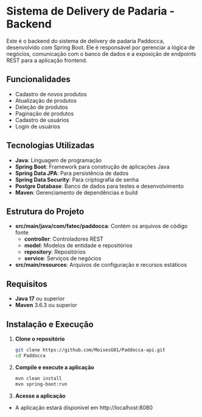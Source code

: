 # Sistema de Delivery de Padaria - Backend

Este é o backend do sistema de delivery de padaria Paddocca, desenvolvido com Spring Boot. Ele é responsável por gerenciar a lógica de negócios, comunicação com o banco de dados e a exposição de endpoints REST para a aplicação frontend.

## Funcionalidades

- Cadastro de novos produtos
- Atualização de produtos
- Deleção de produtos
- Paginação de produtos
- Cadastro de usuários
- Login de usuários

## Tecnologias Utilizadas

- **Java**: Linguagem de programação
- **Spring Boot**: Framework para construção de aplicações Java
- **Spring Data JPA**: Para persistência de dados
- **Spring Data Security**: Para criptografia de senha
- **Postgre Database**: Banco de dados para testes e desenvolvimento
- **Maven**: Gerenciamento de dependências e build

## Estrutura do Projeto

- **src/main/java/com/fatec/paddocca**: Contém os arquivos de código fonte
  - **controller**: Controladores REST
  - **model**: Modelos de entidade e repositórios
  - **repository**: Repositórios
  - **service**: Serviços de negócios
- **src/main/resources**: Arquivos de configuração e recursos estáticos

## Requisitos

- **Java 17** ou superior
- **Maven** 3.6.3 ou superior

## Instalação e Execução

1. **Clone o repositório**

   ```bash
   git clone https://github.com/MoisesG01/Paddocca-api.git
   cd Paddocca

2. **Compile e execute a aplicação**

      ```bash
   mvn clean install
   mvn spring-boot:run

3. **Acesse a aplicação**
- A aplicação estará disponível em http://localhost:8080
  
